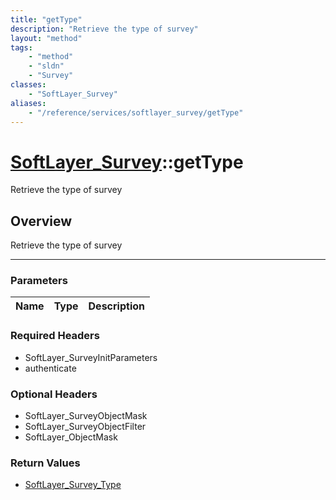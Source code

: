 ```yaml
---
title: "getType"
description: "Retrieve the type of survey"
layout: "method"
tags:
    - "method"
    - "sldn"
    - "Survey"
classes:
    - "SoftLayer_Survey"
aliases:
    - "/reference/services/softlayer_survey/getType"
---
```

# [SoftLayer_Survey](/reference/services/SoftLayer_Survey)::getType


Retrieve the type of survey


## Overview 
Retrieve the type of survey

-----

### Parameters 
|Name | Type | Description |
| --- | --- | --- |


### Required Headers
* SoftLayer_SurveyInitParameters
* authenticate


### Optional Headers
* SoftLayer_SurveyObjectMask
* SoftLayer_SurveyObjectFilter
* SoftLayer_ObjectMask

### Return Values
* <a href='/reference/datatypes/SoftLayer_Survey_Type'>SoftLayer_Survey_Type </a>




